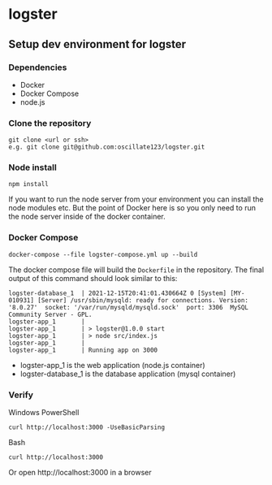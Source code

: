 # logster


## Setup dev environment for logster

### Dependencies
* Docker
* Docker Compose
* node.js


### Clone the repository
```
git clone <url or ssh>
e.g. git clone git@github.com:oscillate123/logster.git
```


### Node install
```
npm install
```
If you want to run the node server from your environment you can install the node modules etc. But the point of Docker here is so you only need to run the node server inside of the docker container.


### Docker Compose
```
docker-compose --file logster-compose.yml up --build
```
The docker compose file will build the `Dockerfile` in the repository. The final output of this command should look similar to this:

```
logster-database_1  | 2021-12-15T20:41:01.430664Z 0 [System] [MY-010931] [Server] /usr/sbin/mysqld: ready for connections. Version: '8.0.27'  socket: '/var/run/mysqld/mysqld.sock'  port: 3306  MySQL Community Server - GPL.
logster-app_1       |
logster-app_1       | > logster@1.0.0 start
logster-app_1       | > node src/index.js
logster-app_1       |
logster-app_1       | Running app on 3000
```
* logster-app_1 is the web application (node.js container)
* logster-database_1 is the database application (mysql container)

### Verify
Windows PowerShell
```
curl http://localhost:3000 -UseBasicParsing
```
Bash
```
curl http://localhost:3000
```
Or open http://localhost:3000 in a browser